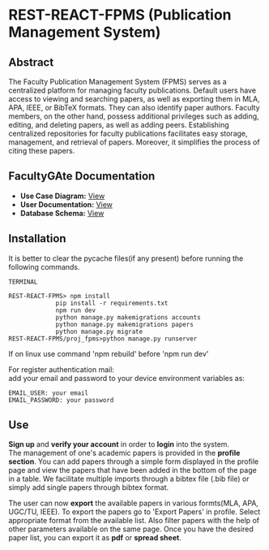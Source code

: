 # REST-REACT-FPMS (Publication Management System)  

## Abstract 
The Faculty Publication Management System (FPMS) serves as a centralized platform for managing faculty publications. Default users have access to viewing and searching papers, as well as exporting them in MLA, APA, IEEE, or BibTeX formats. They can also identify paper authors. Faculty members, on the other hand, possess additional privileges such as adding, editing, and deleting papers, as well as adding peers. Establishing centralized repositories for faculty publications facilitates easy storage, management, and retrieval of papers. Moreover, it simplifies the process of citing these papers.

## FacultyGAte Documentation

- **Use Case Diagram:** [View](https://github.com/99-NinetyNine/FacultyGAte/blob/master/Use%20case%20and%20Data%20flow%20Diagram.pdf)
- **User Documentation:** [View](https://github.com/99-NinetyNine/FacultyGAte/blob/master/User%20Documentation.pdf)
- **Database Schema:** [View](https://github.com/99-NinetyNine/FacultyGAte/blob/master/dbms.pdf)

## Installation 
It is better to clear the pycache files(if any present) before running the following commands.  
 ```
TERMINAL

REST-REACT-FPMS> npm install
              pip install -r requirements.txt
              npm run dev
              python manage.py makemigrations accounts
              python manage.py makemigrations papers
              python manage.py migrate
REST-REACT-FPMS/proj_fpms>python manage.py runserver
```
If on linux use command 'npm rebuild' before 'npm run dev'  
  
For register authentication mail:  
  add your email and password to your device environment variables as:  
```
EMAIL_USER: your email  
EMAIL_PASSWORD: your password  
```

## Use  

**Sign up** and **verify your account** in order to **login** into the system.  
The management of one's academic papers is provided in the **profile section**. You can add papers through a simple form displayed in the profile page and view the papers that have been added in the bottom of the page in a table. We facilitate multiple imports through a bibtex file (.bib file) or simply add single papers through bibtex format.

The user can now **export** the available papers in various formts(MLA, APA, UGC/TU, IEEE). To export the papers go to 'Export Papers' in profile. Select appropriate format from the available list. Also filter papers with the help of other parameters available on the same page. Once you have the desired paper list, you can export it as **pdf** or **spread sheet**.


